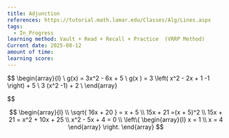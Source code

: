 ```yaml
---
title: Adjunction
references: https://tutorial.math.lamar.edu/Classes/Alg/Lines.aspx
tags:
  - In_Progress
learning method: Vault + Read + Recall + Practice  (VRRP Method)
Current date: 2025-08-12
amount of time: 
learning score:
---
```


$$
\begin{array}{l}  \\
g(x)  = 3x^2 - 6x      + 5    \\
g(x )   =  3 \left( x^2 - 2x + 1 -1 \right) +  5   \\
3 (x^2     -1)  +  2  \\
\end{array}

$$


$$
\begin{array}{l}  \\
\sqrt{  16x  +  20 }  =  x + 5   \\
15x +   21  =(x + 5)^2   \\
15x + 21  =  x^2  +   10x  +  25   \\
x^2  - 5x  + 4    =  0   \\
\left\{  \begin{array}{l} 
x = 1  \\
x =  4  
\end{array} \right. 
\end{array}
$$